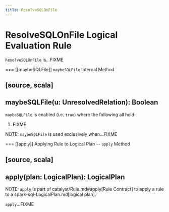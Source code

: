 ```yaml
---
title: ResolveSQLOnFile
---
```


# ResolveSQLOnFile Logical Evaluation Rule

`ResolveSQLOnFile` is...FIXME

=== [[maybeSQLFile]] `maybeSQLFile` Internal Method

[source, scala]
----
maybeSQLFile(u: UnresolvedRelation): Boolean
----

`maybeSQLFile` is enabled (i.e. `true`) where the following all hold:

1. FIXME

NOTE: `maybeSQLFile` is used exclusively when...FIXME

=== [[apply]] Applying Rule to Logical Plan -- `apply` Method

[source, scala]
----
apply(plan: LogicalPlan): LogicalPlan
----

NOTE: `apply` is part of catalyst/Rule.md#apply[Rule Contract] to apply a rule to a spark-sql-LogicalPlan.md[logical plan].

`apply`...FIXME
